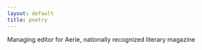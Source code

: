 ```yaml
---
layout: default
title: poetry
---
```

Managing editor for Aerie, nationally recognized literary magazine
